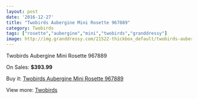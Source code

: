 ```yaml
---
layout: post
date: '2016-12-27'
title: "Twobirds Aubergine Mini Rosette 967889"
category: Twobirds
tags: ["rosette","aubergine","mini","twobirds","granddressy"]
image: http://img.granddressy.com/21522-thickbox_default/twobirds-aubergine-mini-rosette-967889.jpg
---
```

Twobirds Aubergine Mini Rosette 967889

On Sales: **$393.99**
<a href="https://www.granddressy.com/en/twobirds/20487-twobirds-aubergine-mini-rosette-967889.html"><amp-img layout="responsive" width="600" height="600" src="//img.granddressy.com/21522-thickbox_default/twobirds-aubergine-mini-rosette-967889.jpg" alt="Twobirds Aubergine Mini Rosette 967889 0" /></a>

Buy it: [Twobirds Aubergine Mini Rosette 967889](https://www.granddressy.com/en/twobirds/20487-twobirds-aubergine-mini-rosette-967889.html "Twobirds Aubergine Mini Rosette 967889")

View more: [Twobirds](https://www.granddressy.com/en/213-twobirds "Twobirds")